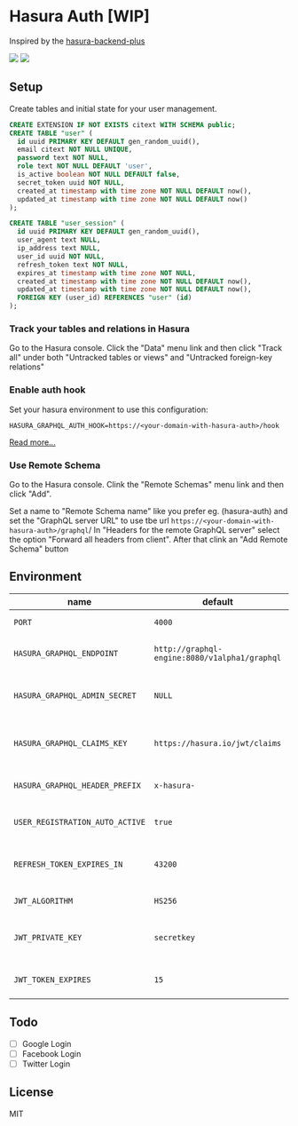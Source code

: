 # Hasura Auth [WIP]

Inspired by the [hasura-backend-plus](https://github.com/elitan/hasura-backend-plus)

[![](https://images.microbadger.com/badges/image/rodolfosilva/hasura-auth.svg)](https://microbadger.com/images/rodolfosilva/hasura-auth 'Get your own image badge on microbadger.com')
[![](https://images.microbadger.com/badges/version/rodolfosilva/hasura-auth.svg)](https://microbadger.com/images/rodolfosilva/hasura-auth 'Get your own version badge on microbadger.com')

## Setup

Create tables and initial state for your user management.

```sql
CREATE EXTENSION IF NOT EXISTS citext WITH SCHEMA public;
CREATE TABLE "user" (
  id uuid PRIMARY KEY DEFAULT gen_random_uuid(),
  email citext NOT NULL UNIQUE,
  password text NOT NULL,
  role text NOT NULL DEFAULT 'user',
  is_active boolean NOT NULL DEFAULT false,
  secret_token uuid NOT NULL,
  created_at timestamp with time zone NOT NULL DEFAULT now(),
  updated_at timestamp with time zone NOT NULL DEFAULT now()
);

CREATE TABLE "user_session" (
  id uuid PRIMARY KEY DEFAULT gen_random_uuid(),
  user_agent text NULL,
  ip_address text NULL,
  user_id uuid NOT NULL,
  refresh_token text NOT NULL,
  expires_at timestamp with time zone NOT NULL,
  created_at timestamp with time zone NOT NULL DEFAULT now(),
  updated_at timestamp with time zone NOT NULL DEFAULT now(),
  FOREIGN KEY (user_id) REFERENCES "user" (id)
);
```

### Track your tables and relations in Hasura

Go to the Hasura console. Click the "Data" menu link and then click "Track all" under both "Untracked tables or views" and "Untracked foreign-key relations"

### Enable auth hook

Set your hasura environment to use this configuration:

```
HASURA_GRAPHQL_AUTH_HOOK=https://<your-domain-with-hasura-auth>/hook
```

[Read more...](https://docs.hasura.io/1.0/graphql/manual/auth/webhook.html)

### Use Remote Schema

Go to the Hasura console. Clink the "Remote Schemas" menu link and then click "Add".

Set a name to "Remote Schema name" like you prefer eg. (hasura-auth) and set the "GraphQL server URL" to use tbe url `https://<your-domain-with-hasura-auth>/graphql`/
In "Headers for the remote GraphQL server" select the option "Forward all headers from client". After that clink an "Add Remote Schema" button

## Environment

| name                            | default                                       | description                           |
| ------------------------------- | --------------------------------------------- | ------------------------------------- |
| `PORT`                          | `4000`                                        | Express server port                   |
| `HASURA_GRAPHQL_ENDPOINT`       | `http://graphql-engine:8080/v1alpha1/graphql` | Endpoit to hasura server              |
| `HASURA_GRAPHQL_ADMIN_SECRET`   | `NULL`                                        | Admin secrete key of hasura console   |
| `HASURA_GRAPHQL_CLAIMS_KEY`     | `https://hasura.io/jwt/claims`                | Key hequired by hasura in JWT         |
| `HASURA_GRAPHQL_HEADER_PREFIX`  | `x-hasura-`                                   | Hasura header prefix                  |
| `USER_REGISTRATION_AUTO_ACTIVE` | `true`                                        | Auto active the user account          |
| `REFRESH_TOKEN_EXPIRES_IN`      | `43200`                                       | Life time in minutes of refresh token |
| `JWT_ALGORITHM`                 | `HS256`                                       | JWT Algorithm                         |
| `JWT_PRIVATE_KEY`               | `secretkey`                                   | JWT Secret key used to generate token |
| `JWT_TOKEN_EXPIRES`             | `15`                                          | Life time in minutes of JWT           |

## Todo

- [ ] Google Login
- [ ] Facebook Login
- [ ] Twitter Login

## License

MIT
